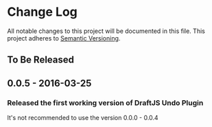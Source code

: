 # Change Log

All notable changes to this project will be documented in this file.
This project adheres to [Semantic Versioning](http://semver.org/).

## To Be Released

## 0.0.5 - 2016-03-25
### Released the first working version of DraftJS Undo Plugin

It's not recommended to use the version 0.0.0 - 0.0.4
